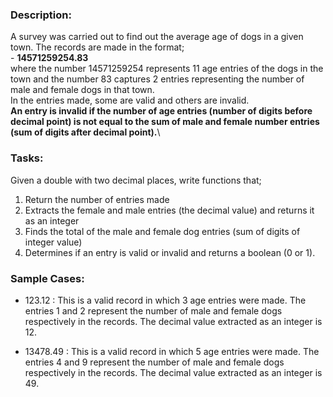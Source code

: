 ### Description:
A survey was carried out to find out the average age of dogs in a given town. The records are made in the format; \
			- **14571259254.83**\
where the number 14571259254 represents 11 age entries of the dogs in the town and the number 83 captures 2 entries representing the number of male and female dogs in that town.\
In the entries made, some are valid and others are invalid. \
**An entry is invalid if the number of age entries (number of digits before decimal point) is not equal to the sum of male and female number entries (sum of digits after decimal point).**\

### Tasks:
Given a double with two decimal places, write functions that;
1. Return the number of entries made
2. Extracts the female and male entries (the decimal value) and returns it as an integer
3. Finds the total of the male and female dog entries (sum of digits of integer value)
4. Determines if an entry is valid or invalid and returns a boolean (0 or 1).

### Sample Cases:
- 123.12 : This is a valid record in which 3 age entries were made. 
	   The entries 1 and 2 represent the number of male and female dogs respectively in the records.
	   The decimal value extracted as an integer is 12.

- 13478.49 : This is a valid record in which 5 age entries were made. 
	     The entries 4 and 9 represent the number of male and female dogs respectively in the records.
	     The decimal value extracted as an integer is 49.
